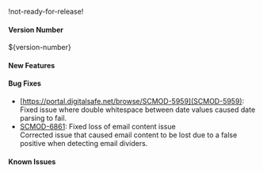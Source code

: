 !not-ready-for-release!

#### Version Number
${version-number}

#### New Features

#### Bug Fixes
- [https://portal.digitalsafe.net/browse/SCMOD-5959](SCMOD-5959): Fixed issue where double whitespace between date values caused date parsing to fail.  
- [SCMOD-6861](https://portal.digitalsafe.net/browse/SCMOD-6861): Fixed loss of email content issue  
   Corrected issue that caused email content to be lost due to a false positive when detecting email dividers.  

#### Known Issues
